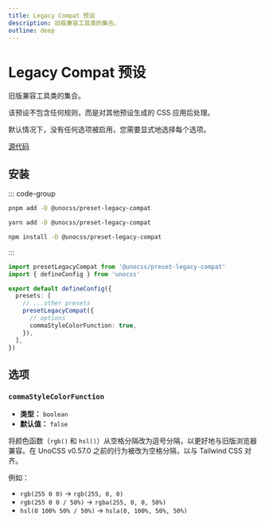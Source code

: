 ```yaml
---
title: Legacy Compat 预设
description: 旧版兼容工具类的集合。
outline: deep
---
```


# Legacy Compat 预设

旧版兼容工具类的集合。

该预设不包含任何规则，而是对其他预设生成的 CSS 应用后处理。

默认情况下，没有任何选项被启用，您需要显式地选择每个选项。

[源代码](https://github.com/unocss/unocss/tree/main/packages/preset-legacy-compat)

## 安装

::: code-group
  ```bash [pnpm]
  pnpm add -D @unocss/preset-legacy-compat
  ```
  ```bash [yarn]
  yarn add -D @unocss/preset-legacy-compat
  ```
  ```bash [npm]
  npm install -D @unocss/preset-legacy-compat
  ```
:::

```ts [uno.config.ts]
import presetLegacyCompat from '@unocss/preset-legacy-compat'
import { defineConfig } from 'unocss'

export default defineConfig({
  presets: [
    // ...other presets
    presetLegacyCompat({
      // options
      commaStyleColorFunction: true,
    }),
  ],
})
```

## 选项

### `commaStyleColorFunction`

- **类型：** `boolean`
- **默认值：** `false`

将颜色函数（`rgb()` 和 `hsl()`）从空格分隔改为逗号分隔，以更好地与旧版浏览器兼容。在 UnoCSS v0.57.0 之前的行为被改为空格分隔，以与 Tailwind CSS 对齐。

例如：

- `rgb(255 0 0)` -> `rgb(255, 0, 0)`
- `rgb(255 0 0 / 50%)` -> `rgba(255, 0, 0, 50%)`
- `hsl(0 100% 50% / 50%)` -> `hsla(0, 100%, 50%, 50%)`
